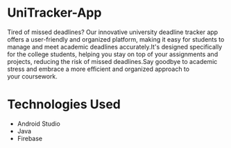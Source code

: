 # UniTracker-App

Tired of missed deadlines? Our innovative university deadline tracker app offers a user-friendly and organized platform, making it easy for students to manage and meet academic deadlines accurately.It's designed specifically for the college students, helping you stay on top of your assignments and projects, reducing the risk of missed deadlines.Say goodbye to academic stress and embrace a more efficient and organized approach to your coursework.


# Technologies Used
- Android Studio
- Java
- Firebase

